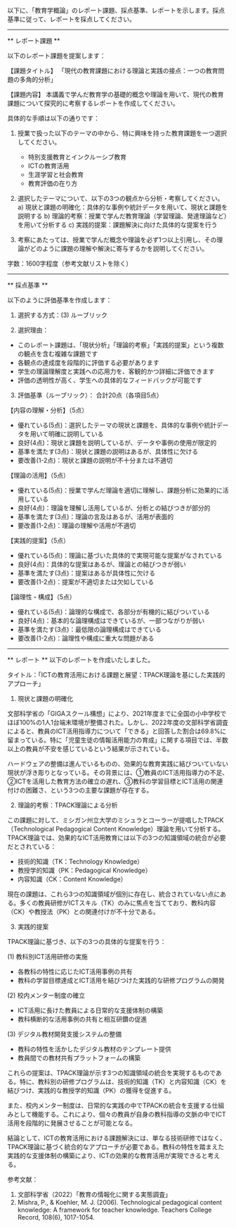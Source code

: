 以下に、「教育学概論」のレポート課題、採点基準、レポートを示します。採点基準に従って、レポートを採点してください。

---------------------------------------
** レポート課題 **

以下のレポート課題を提案します：

【課題タイトル】
「現代の教育課題における理論と実践の接点：一つの教育問題の多角的分析」

【課題内容】
本講義で学んだ教育学の基礎的概念や理論を用いて、現代の教育課題について探究的に考察するレポートを作成してください。

具体的な手順は以下の通りです：

1. 授業で扱った以下のテーマの中から、特に興味を持った教育課題を一つ選択してください。
   - 特別支援教育とインクルーシブ教育
   - ICTの教育活用
   - 生涯学習と社会教育
   - 教育評価の在り方

2. 選択したテーマについて、以下の3つの観点から分析・考察してください。
   a) 現状と課題の明確化：具体的な事例や統計データを用いて、現状と課題を説明する
   b) 理論的考察：授業で学んだ教育理論（学習理論、発達理論など）を用いて分析する
   c) 実践的提案：課題解決に向けた具体的な提案を行う

3. 考察にあたっては、授業で学んだ概念や理論を必ず1つ以上引用し、その理論がどのように課題の理解や解決に寄与するかを説明してください。

字数：1600字程度（参考文献リストを除く）

---------------------------------------
** 採点基準 **

以下のように評価基準を作成します：

1. 選択する方式：(3) ルーブリック

2. 選択理由：
- このレポート課題は、「現状分析」「理論的考察」「実践的提案」という複数の観点を含む複雑な課題です
- 各観点の達成度を段階的に評価する必要があります
- 学生の理論理解度と実践への応用力を、客観的かつ詳細に評価できます
- 評価の透明性が高く、学生への具体的なフィードバックが可能です

3. 評価基準（ルーブリック）：
合計20点（各項目5点）

【内容の理解・分析】（5点）
- 優れている(5点)：選択したテーマの現状と課題を、具体的な事例や統計データを用いて明確に説明している
- 良好(4点)：現状と課題を説明しているが、データや事例の使用が限定的
- 基準を満たす(3点)：現状と課題の説明はあるが、具体性に欠ける
- 要改善(1-2点)：現状と課題の説明が不十分または不適切

【理論の活用】（5点）
- 優れている(5点)：授業で学んだ理論を適切に理解し、課題分析に効果的に活用している
- 良好(4点)：理論を理解し活用しているが、分析との結びつきが部分的
- 基準を満たす(3点)：理論の言及はあるが、活用が表面的
- 要改善(1-2点)：理論の理解や活用が不適切

【実践的提案】（5点）
- 優れている(5点)：理論に基づいた具体的で実現可能な提案がなされている
- 良好(4点)：具体的な提案はあるが、理論との結びつきが弱い
- 基準を満たす(3点)：提案はあるが具体性に欠ける
- 要改善(1-2点)：提案が不適切または欠如している

【論理性・構成】（5点）
- 優れている(5点)：論理的な構成で、各部分が有機的に結びついている
- 良好(4点)：基本的な論理構成はできているが、一部つながりが弱い
- 基準を満たす(3点)：最低限の論理構成はできている
- 要改善(1-2点)：論理性や構成に重大な問題がある

---------------------------------------
** レポート **
以下のレポートを作成いたしました。

タイトル：「ICTの教育活用における課題と展望：TPACK理論を基にした実践的アプローチ」

1. 現状と課題の明確化

文部科学省の「GIGAスクール構想」により、2021年度までに全国の小中学校でほぼ100%の1人1台端末環境が整備された。しかし、2022年度の文部科学省調査によると、教員のICT活用指導力について「できる」と回答した割合は69.8%に留まっている。特に「児童生徒の情報活用能力の育成」に関する項目では、半数以上の教員が不安を感じているという結果が示されている。

ハードウェアの整備は進んでいるものの、効果的な教育実践に結びついていない現状が浮き彫りとなっている。その背景には、①教員のICT活用指導力の不足、②ICTを活用した教育方法の確立の遅れ、③教科の学習目標とICT活用の関連付けの困難さ、という3つの主要な課題が存在する。

2. 理論的考察：TPACK理論による分析

この課題に対して、ミシガン州立大学のミシュラとコーラーが提唱したTPACK（Technological Pedagogical Content Knowledge）理論を用いて分析する。TPACK理論では、効果的なICT活用教育には以下の3つの知識領域の統合が必要だとされている：

- 技術的知識（TK：Technology Knowledge）
- 教授学的知識（PK：Pedagogical Knowledge）
- 内容知識（CK：Content Knowledge）

現在の課題は、これら3つの知識領域が個別に存在し、統合されていない点にある。多くの教員研修がICTスキル（TK）のみに焦点を当てており、教科内容（CK）や教授法（PK）との関連付けが不十分である。

3. 実践的提案

TPACK理論に基づき、以下の3つの具体的な提案を行う：

(1) 教科別ICT活用研修の実施
- 各教科の特性に応じたICT活用事例の共有
- 教科の学習目標達成とICT活用を結びつけた実践的な研修プログラムの開発

(2) 校内メンター制度の確立
- ICT活用に長けた教員による日常的な支援体制の構築
- 教科横断的な活用事例の共有と相互研鑽の促進

(3) デジタル教材開発支援システムの整備
- 教科の特性を活かしたデジタル教材のテンプレート提供
- 教員間での教材共有プラットフォームの構築

これらの提案は、TPACK理論が示す3つの知識領域の統合を実現するものである。特に、教科別の研修プログラムは、技術的知識（TK）と内容知識（CK）を結びつけ、実践的な教授学的知識（PK）の獲得を促進する。

また、校内メンター制度は、日常的な実践の中でTPACKの統合を支援する仕組みとして機能する。これにより、個々の教員が自身の教科指導の文脈の中でICT活用を段階的に発展させることが可能となる。

結論として、ICTの教育活用における課題解決には、単なる技術研修ではなく、TPACK理論に基づく統合的なアプローチが必要である。教科の特性を踏まえた実践的な支援体制の構築により、ICTの効果的な教育活用が実現できると考える。

参考文献：
1. 文部科学省（2022）「教育の情報化に関する実態調査」
2. Mishra, P., & Koehler, M. J. (2006). Technological pedagogical content knowledge: A framework for teacher knowledge. Teachers College Record, 108(6), 1017-1054.

